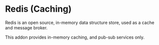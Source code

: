 # Redis (Caching)

Redis is an open source, in-memory data structure store, used as a cache and message broker.

This addon provides in-memory caching, and pub-sub services only.